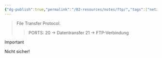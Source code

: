 ```yaml
---
{"dg-publish":true,"permalink":"/02-resources/notes/ftp/","tags":["netzwerk/protocol"],"noteIcon":"","updated":"2025-08-26T16:35:03.000+02:00"}
---
```


> File Transfer Protocol.
>> PORTS: 20 -> Datentransfer
> > 	   21 -> FTP-Verbindung

>[!important] 
>Nicht sicher!


